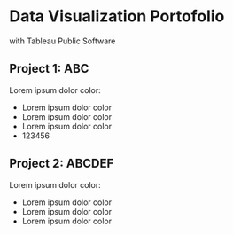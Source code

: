 # Data Visualization Portofolio
with Tableau Public Software

## Project 1: ABC
Lorem ipsum dolor color:
- Lorem ipsum dolor color
- Lorem ipsum dolor color
- Lorem ipsum dolor color
- 123456

## Project 2: ABCDEF
Lorem ipsum dolor color:
- Lorem ipsum dolor color
- Lorem ipsum dolor color
- Lorem ipsum dolor color
